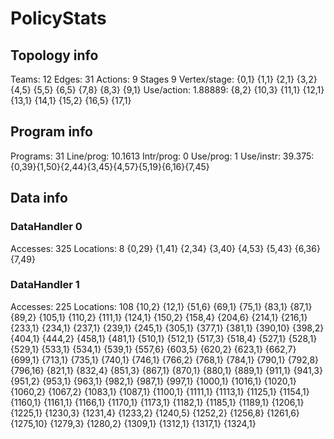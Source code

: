 # PolicyStats
## Topology info
Teams:		12
Edges:		31
Actions:	9
Stages		9
Vertex/stage:	{0,1} {1,1} {2,1} {3,2} {4,5} {5,5} {6,5} {7,8} {8,3} {9,1} 
Use/action:	1.88889: {8,2} {10,3} {11,1} {12,1} {13,1} {14,1} {15,2} {16,5} {17,1} 

## Program info
Programs:	31
Line/prog:	10.1613
Intr/prog:	0
Use/prog:	1
Use/instr:	39.375: {0,39}{1,50}{2,44}{3,45}{4,57}{5,19}{6,16}{7,45}

## Data info

### DataHandler 0
Accesses:	325
Locations:	8
{0,29} {1,41} {2,34} {3,40} {4,53} {5,43} {6,36} {7,49} 

### DataHandler 1
Accesses:	225
Locations:	108
{10,2} {12,1} {51,6} {69,1} {75,1} {83,1} {87,1} {89,2} {105,1} {110,2} {111,1} {124,1} {150,2} {158,4} {204,6} {214,1} {216,1} {233,1} {234,1} {237,1} {239,1} {245,1} {305,1} {377,1} {381,1} {390,10} {398,2} {404,1} {444,2} {458,1} {481,1} {510,1} {512,1} {517,3} {518,4} {527,1} {528,1} {529,1} {533,1} {534,1} {539,1} {557,6} {603,5} {620,2} {623,1} {662,7} {699,1} {713,1} {735,1} {740,1} {746,1} {766,2} {768,1} {784,1} {790,1} {792,8} {796,16} {821,1} {832,4} {851,3} {867,1} {870,1} {880,1} {889,1} {911,1} {941,3} {951,2} {953,1} {963,1} {982,1} {987,1} {997,1} {1000,1} {1016,1} {1020,1} {1060,2} {1067,2} {1083,1} {1087,1} {1100,1} {1111,1} {1113,1} {1125,1} {1154,1} {1160,1} {1161,1} {1166,1} {1170,1} {1173,1} {1182,1} {1185,1} {1189,1} {1206,1} {1225,1} {1230,3} {1231,4} {1233,2} {1240,5} {1252,2} {1256,8} {1261,6} {1275,10} {1279,3} {1280,2} {1309,1} {1312,1} {1317,1} {1324,1} 